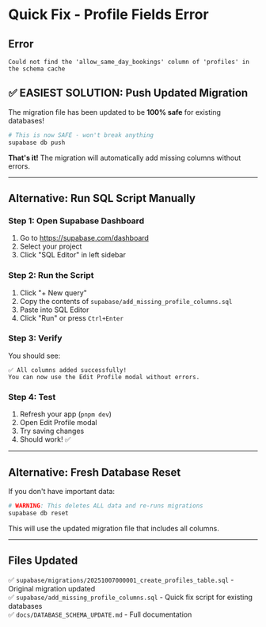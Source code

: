 # Quick Fix - Profile Fields Error

## Error
```
Could not find the 'allow_same_day_bookings' column of 'profiles' in the schema cache
```

## ✅ EASIEST SOLUTION: Push Updated Migration

The migration file has been updated to be **100% safe** for existing databases!

```bash
# This is now SAFE - won't break anything
supabase db push
```

**That's it!** The migration will automatically add missing columns without errors.

---

## Alternative: Run SQL Script Manually

### Step 1: Open Supabase Dashboard
1. Go to https://supabase.com/dashboard
2. Select your project
3. Click "SQL Editor" in left sidebar

### Step 2: Run the Script
1. Click "+ New query"
2. Copy the contents of `supabase/add_missing_profile_columns.sql`
3. Paste into SQL Editor
4. Click "Run" or press `Ctrl+Enter`

### Step 3: Verify
You should see:
```
✅ All columns added successfully!
You can now use the Edit Profile modal without errors.
```

### Step 4: Test
1. Refresh your app (`pnpm dev`)
2. Open Edit Profile modal
3. Try saving changes
4. Should work! ✅

---

## Alternative: Fresh Database Reset

If you don't have important data:

```bash
# WARNING: This deletes ALL data and re-runs migrations
supabase db reset
```

This will use the updated migration file that includes all columns.

---

## Files Updated

✅ `supabase/migrations/20251007000001_create_profiles_table.sql` - Original migration updated  
✅ `supabase/add_missing_profile_columns.sql` - Quick fix script for existing databases  
✅ `docs/DATABASE_SCHEMA_UPDATE.md` - Full documentation
